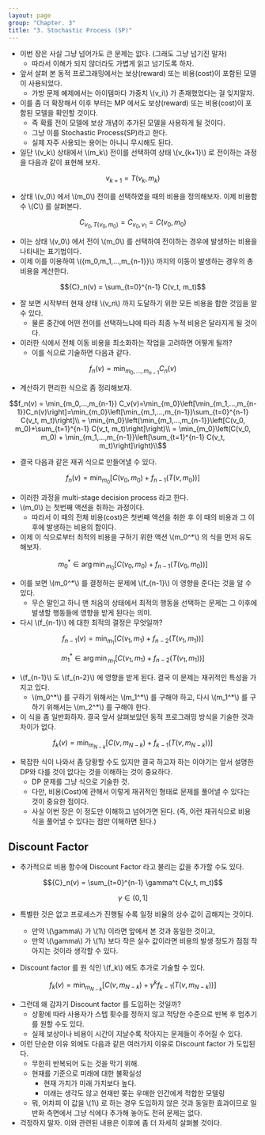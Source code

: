 ```yaml
---
layout: page
group: "Chapter. 3"
title: "3. Stochastic Process (SP)"
---
```


- 이번 장은 사실 그냥 넘어가도 큰 문제는 없다. (그래도 그냥 넘기진 말자)
    - 따라서 이해가 되지 않더라도 가볍게 읽고 넘기도록 하자.
- 앞서 살펴 본 동적 프로그래밍에서는 보상(reward) 또는 비용(cost)이 포함된 모델이 사용되었다.
    - 가방 문제 예제에서는 아이템마다 가중치 \\(v\_i\\) 가 존재했었다는 걸 잊지말자.
- 이를 좀 더 확장해서 이후 부터는 MP 에서도 보상(reward) 또는 비용(cost)이 포함된 모델을 확인할 것이다.
    - 즉 확률 전이 모델에 보상 개념이 추가된 모델을 사용하게 될 것이다.
    - 그냥 이를 Stochastic Process(SP)라고 한다.
    - 실제 자주 사용되는 용어는 아니니 무시해도 된다.
- 일단 \\(v\_k\\) 상태에서 \\(m\_k\\) 전이를 선택하여 상태 \\(v\_{k+1}\\) 로 전이하는 과정을 다음과 같이 표현해 보자.

$$v_{k+1} = T(v_k, m_k)$$

- 상태 \\(v\_0\\) 에서 \\(m\_0\\) 전이를 선택하였을 때의 비용을 정의해보자. 이제 비용함수 \\(C\\) 를 살펴본다.

$$C_{v_0, T(v_0, m_0)} = C_{v_0, v_1} = C(v_0, m_0)$$

- 이는 상태 \\(v\_0\\) 에서 전이 \\(m\_0\\) 를 선택하여 전이하는 경우에 발생하는 비용을 나타내는 표기법이다.
- 이제 이를 이용하여 \\(\{m\_0,m\_1,...,m\_{n-1}\}\\) 까지의 이동이 발생하는 경우의 총 비용을 계산한다.

$${C}_n(v) = \sum_{t=0}^{n-1} C(v_t, m_t)$$ 

- 잘 보면 시작부터 현재 상태 \\(v\_n\\) 까지 도달하기 위한 모든 비용을 합한 것임을 알 수 있다.
    - 물론 중간에 어떤 전이를 선택하느냐에 따라 최종 누적 비용은 달라지게 될 것이다.
- 이러한 식에서 전체 이동 비용을 최소화하는 작업을 고려하면 어떻게 될까?
    - 이를 식으로 기술하면 다음과 같다.

$$f_n(v) = \min_{m_0,...,m_{n-1}} C_n(v)$$

- 계산하기 편리한 식으로 좀 정리해보자.

$$f_n(v) = \min_{m_0,...,m_{n-1}} C_v(v)=\min_{m_0}\left[\min_{m_1,...,m_{n-1}}C_n(v)\right]=\min_{m_0}\left[\min_{m_1,...,m_{n-1}}\sum_{t=0}^{n-1} C(v_t, m_t)\right]\\
= \min_{m_0}\left(\min_{m_1,...,m_{n-1}}\left[C(v_0, m_0)+\sum_{t=1}^{n-1} C(v_t, m_t)\right]\right)\\
= \min_{m_0}\left(C(v_0, m_0) + \min_{m_1,...,m_{n-1}}\left[\sum_{t=1}^{n-1} C(v_t, m_t)\right]\right)\\$$ 

- 결국 다음과 같은 재귀 식으로 만들어낼 수 있다.

$$f_n(v) = \min_{m_0}\left[C(v_0, m_0) + f_{n-1}(T(v, m_0))\right]$$

- 이러한 과정을 multi-stage decision process 라고 한다.
- \\(m\_0\\) 는 첫번째 액션을 취하는 과정이다.
    - 따라서 이 때의 전체 비용(cost)은 첫번째 액션을 취한 후 이 때의 비용과 그 이후에 발생하는 비용의 합이다.
- 이제 이 식으로부터 최적의 비용을 구하기 위한 액션 \\(m\_0^*\\) 의 식을 먼저 유도해보자.

$$m_0^* \in {\arg\min}_{m_0}\left[C(v_0, m_0) + f_{n-1}(T(v_0, m_0))\right]$$

- 이를 보면 \\(m\_0^*\\) 를 결정하는 문제에 \\(f\_{n-1}\\) 이 영향을 준다는 것을 알 수 있다.
    - 무슨 말인고 하니 맨 처음의 상태에서 최적의 행동을 선택하는 문제는 그 이후에 발생할 행동들에 영향을 받게 된다는 의미.
- 다시 \\(f\_{n-1}\\) 에 대한 최적의 결정은 무엇일까?

$$f_{n-1}(v) = \min_{m_1}\left[C(v_1, m_1) + f_{n-2}(T(v_1, m_1))\right]$$

$$m_1^* \in {\arg\min}_{m_1}\left[C(v_1, m_1) + f_{n-2}(T(v_1, m_1))\right]$$

- \\(f\_{n-1}\\) 도 \\(f\_{n-2}\\) 에 영향을 받게 된다. 결국 이 문제는 재귀적인 특성을 가지고 있다.
    - \\(m\_0^\*\\) 를 구하기 위해서는 \\(m\_1^\*\\) 를 구해야 하고, 다시 \\(m\_1^\*\\) 를 구하기 위해서는 \\(m\_2^\*\\) 를 구해야 한다.
- 이 식을 좀 일반화하자. 결국 앞서 살펴보았던 동적 프로그래밍 방식을 기술한 것과 차이가 없다.

$$f_k(v) = \min_{m_{N-k}}\left[C(v, m_{N-k}) + f_{k-1}(T(v, m_{N-k}))\right]$$

- 복잡한 식이 나와서 좀 당황할 수도 있지만 결국 하고자 하는 이야기는 앞서 설명한 DP와 다를 것이 없다는 것을 이해하는 것이 중요하다.
    - DP 문제를 그냥 식으로 기술한 것.
    - 다만, 비용(Cost)에 관해서 이렇게 재귀적인 형태로 문제를 풀어낼 수 있다는 것이 중요한 점이다.
    - 사실 이번 장은 이 정도만 이해하고 넘어가면 된다. (즉, 이런 재귀식으로 비용 식을 풀어낼 수 있다는 점만 이해하면 된다.)
    
## Discount Factor

- 추가적으로 비용 함수에 Discount Factor 라고 불리는 값을 추가할 수도 있다.

$${C}_n(v) = \sum_{t=0}^{n-1} \gamma^t C(v_t, m_t)$$ 

$$ \gamma \in (0, 1]$$

- 특별한 것은 없고 프로세스가 진행될 수록 일정 비율의 상수 값이 곱해지는 것이다.
    - 만약 \\(\gamma\\) 가 \\(1\\) 이라면 앞에서 본 것과 동일한 것이고,
    - 만약 \\(\gamma\\) 가 \\(1\\) 보다 작은 실수 값이라면 비용의 발생 정도가 점점 작아지는 것이라 생각할 수 있다.

- Discount factor 를 원 식인 \\(f_k\\) 에도 추가로 기술할 수 있다.

$$f_k(v) = \min_{m_{N-k}}\left[C(v, m_{N-k}) + {\gamma}^k f_{k-1}(T(v, m_{N-k}))\right]$$

- 그런데 왜 갑자기 Discount factor 를 도입하는 것일까?
    - 상황에 따라 사용자가 스텝 횟수를 정하지 않고 적당한 수준으로 반복 후 멈추기를 원할 수도 있다.
    - 실제 보상이나 비용이 시간이 지날수록 작아지는 문제들이 주어질 수 있다.
- 이런 단순한 이유 외에도 다음과 같은 여러가지 이유로 Discount factor 가 도입된다.
    - 무한히 반복되어 도는 것을 막기 위해.
    - 현재를 기준으로 미래에 대한 불확실성
        - 현재 가치가 미래 가치보다 높다.
        - 미래는 생각도 않고 현재만 쫒는 우매한 인간에게 적합한 모델링
    - 뭐, 어차피 이 값을 \\(1\\) 로 하는 경우 도입하지 않은 것과 동일한 효과이므로 일반화 측면에서 그냥 식에다 추가해 놓아도 전혀 문제는 없다.
- 걱정하지 말자. 이와 관련된 내용은 이후에 좀 더 자세히 살펴볼 것이다.

